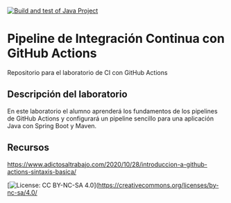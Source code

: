 [![Build and test of Java Project](https://github.com/ETSISI-EMS/ems2024-lab-1-3-ci-github-actions-sssshhhX/actions/workflows/main.yml/badge.svg)](https://github.com/ETSISI-EMS/ems2024-lab-1-3-ci-github-actions-sssshhhX/actions/workflows/main.yml)

# Pipeline de Integración Continua con GitHub Actions

Repositorio para el laboratorio de CI con GitHub Actions

## Descripción del laboratorio

En este laboratorio el alumno aprenderá los fundamentos de los pipelines de GitHub Actions y configurará un pipeline
sencillo para una aplicación Java con Spring Boot y Maven. 

## Recursos
https://www.adictosaltrabajo.com/2020/10/28/introduccion-a-github-actions-sintaxis-basica/

[![License: CC BY-NC-SA 4.0](https://img.shields.io/badge/License-CC_BY--NC--SA_4.0-lightgrey.svg)](https://creativecommons.org/licenses/by-nc-sa/4.0/
